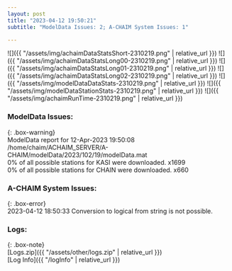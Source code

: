 ```yaml
---
layout: post
title: "2023-04-12 19:50:21"
subtitle: "ModelData Issues: 2; A-CHAIM System Issues: 1"

---
```


![]({{ "/assets/img/achaimDataStatsShort-2310219.png" | relative_url }})
![]({{ "/assets/img/achaimDataStatsLong00-2310219.png" | relative_url }})
![]({{ "/assets/img/achaimDataStatsLong01-2310219.png" | relative_url }})
![]({{ "/assets/img/achaimDataStatsLong02-2310219.png" | relative_url }})
![]({{ "/assets/img/modelDataDataStats-2310219.png" | relative_url }})
![]({{ "/assets/img/modelDataStationStats-2310219.png" | relative_url }})
![]({{ "/assets/img/achaimRunTime-2310219.png" | relative_url }})


### ModelData Issues:  
  
{: .box-warning}  
 ModelData report for 12-Apr-2023 19:50:08   
 /home/chaim/ACHAIM_SERVER/A-CHAIM/modelData/2023/102/19/modelData.mat   
 0% of all possible stations for KASI were downloaded. x1699   
 0% of all possible stations for CHAIN were downloaded. x660   
  
### A-CHAIM System Issues:  
  
{: .box-error}  
2023-04-12 18:50:33 Conversion to logical from string is not possible.  

### Logs:  
  
{: .box-note}  
[Logs.zip]({{ "/assets/other/logs.zip" | relative_url }})  
[Log Info]({{ "/logInfo" | relative_url }})  
